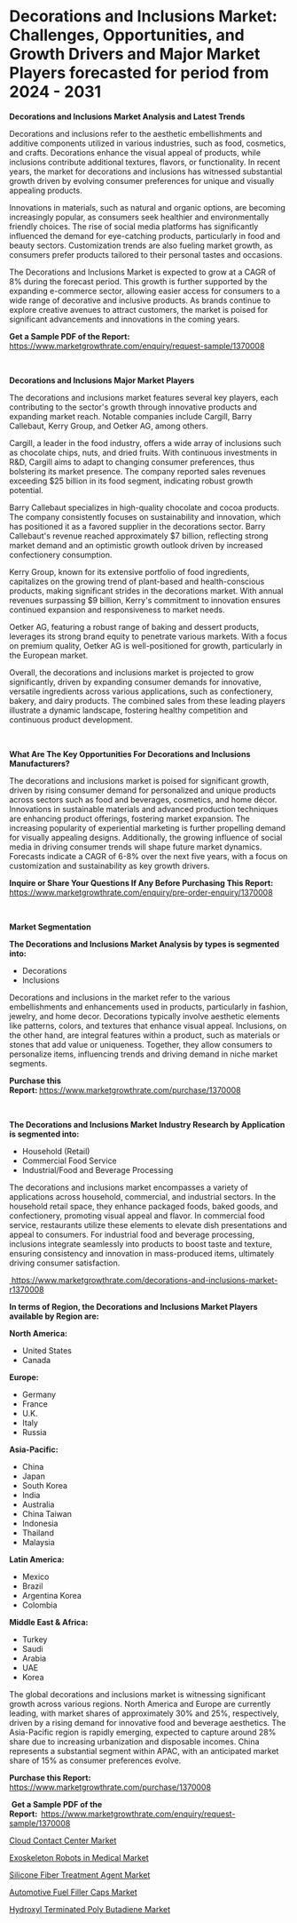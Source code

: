 <p><h1>Decorations and Inclusions Market: Challenges, Opportunities, and Growth Drivers and Major Market Players forecasted for period from 2024 - 2031</h1></p><p><strong>Decorations and Inclusions Market Analysis and Latest Trends</strong></p>
<p><p>Decorations and inclusions refer to the aesthetic embellishments and additive components utilized in various industries, such as food, cosmetics, and crafts. Decorations enhance the visual appeal of products, while inclusions contribute additional textures, flavors, or functionality. In recent years, the market for decorations and inclusions has witnessed substantial growth driven by evolving consumer preferences for unique and visually appealing products. </p><p>Innovations in materials, such as natural and organic options, are becoming increasingly popular, as consumers seek healthier and environmentally friendly choices. The rise of social media platforms has significantly influenced the demand for eye-catching products, particularly in food and beauty sectors. Customization trends are also fueling market growth, as consumers prefer products tailored to their personal tastes and occasions.</p><p>The Decorations and Inclusions Market is expected to grow at a CAGR of 8% during the forecast period. This growth is further supported by the expanding e-commerce sector, allowing easier access for consumers to a wide range of decorative and inclusive products. As brands continue to explore creative avenues to attract customers, the market is poised for significant advancements and innovations in the coming years.</p></p>
<p><strong>Get a Sample PDF of the Report:&nbsp;</strong> <a href="https://www.marketgrowthrate.com/enquiry/request-sample/1370008">https://www.marketgrowthrate.com/enquiry/request-sample/1370008</a></p>
<p>&nbsp;</p>
<p><strong>Decorations and Inclusions Major Market Players</strong></p>
<p><p>The decorations and inclusions market features several key players, each contributing to the sector's growth through innovative products and expanding market reach. Notable companies include Cargill, Barry Callebaut, Kerry Group, and Oetker AG, among others.</p><p>Cargill, a leader in the food industry, offers a wide array of inclusions such as chocolate chips, nuts, and dried fruits. With continuous investments in R&D, Cargill aims to adapt to changing consumer preferences, thus bolstering its market presence. The company reported sales revenues exceeding $25 billion in its food segment, indicating robust growth potential. </p><p>Barry Callebaut specializes in high-quality chocolate and cocoa products. The company consistently focuses on sustainability and innovation, which has positioned it as a favored supplier in the decorations sector. Barry Callebaut's revenue reached approximately $7 billion, reflecting strong market demand and an optimistic growth outlook driven by increased confectionery consumption.</p><p>Kerry Group, known for its extensive portfolio of food ingredients, capitalizes on the growing trend of plant-based and health-conscious products, making significant strides in the decorations market. With annual revenues surpassing $9 billion, Kerry's commitment to innovation ensures continued expansion and responsiveness to market needs.</p><p>Oetker AG, featuring a robust range of baking and dessert products, leverages its strong brand equity to penetrate various markets. With a focus on premium quality, Oetker AG is well-positioned for growth, particularly in the European market.</p><p>Overall, the decorations and inclusions market is projected to grow significantly, driven by expanding consumer demands for innovative, versatile ingredients across various applications, such as confectionery, bakery, and dairy products. The combined sales from these leading players illustrate a dynamic landscape, fostering healthy competition and continuous product development.</p></p>
<p>&nbsp;</p>
<p><strong>What Are The Key Opportunities For Decorations and Inclusions Manufacturers?</strong></p>
<p><p>The decorations and inclusions market is poised for significant growth, driven by rising consumer demand for personalized and unique products across sectors such as food and beverages, cosmetics, and home décor. Innovations in sustainable materials and advanced production techniques are enhancing product offerings, fostering market expansion. The increasing popularity of experiential marketing is further propelling demand for visually appealing designs. Additionally, the growing influence of social media in driving consumer trends will shape future market dynamics. Forecasts indicate a CAGR of 6-8% over the next five years, with a focus on customization and sustainability as key growth drivers.</p></p>
<p><strong>Inquire or Share Your Questions If Any Before Purchasing This Report:</strong> <a href="https://www.marketgrowthrate.com/enquiry/pre-order-enquiry/1370008">https://www.marketgrowthrate.com/enquiry/pre-order-enquiry/1370008</a></p>
<p>&nbsp;</p>
<p><strong>Market Segmentation</strong></p>
<p><strong>The Decorations and Inclusions Market Analysis by types is segmented into:</strong></p>
<p><ul><li>Decorations</li><li>Inclusions</li></ul></p>
<p><p>Decorations and inclusions in the market refer to the various embellishments and enhancements used in products, particularly in fashion, jewelry, and home decor. Decorations typically involve aesthetic elements like patterns, colors, and textures that enhance visual appeal. Inclusions, on the other hand, are integral features within a product, such as materials or stones that add value or uniqueness. Together, they allow consumers to personalize items, influencing trends and driving demand in niche market segments.</p></p>
<p><strong>Purchase this Report:&nbsp;</strong><a href="https://www.marketgrowthrate.com/purchase/1370008">https://www.marketgrowthrate.com/purchase/1370008</a></p>
<p>&nbsp;</p>
<p><strong>The Decorations and Inclusions Market Industry Research by Application is segmented into:</strong></p>
<p><ul><li>Household (Retail)</li><li>Commercial Food Service</li><li>Industrial/Food and Beverage Processing</li></ul></p>
<p><p>The decorations and inclusions market encompasses a variety of applications across household, commercial, and industrial sectors. In the household retail space, they enhance packaged foods, baked goods, and confectionery, promoting visual appeal and flavor. In commercial food service, restaurants utilize these elements to elevate dish presentations and appeal to consumers. For industrial food and beverage processing, inclusions integrate seamlessly into products to boost taste and texture, ensuring consistency and innovation in mass-produced items, ultimately driving consumer satisfaction.</p></p>
<p><a href="https://www.marketgrowthrate.com/decorations-and-inclusions-market-r1370008">&nbsp;https://www.marketgrowthrate.com/decorations-and-inclusions-market-r1370008</a></p>
<p><strong>In terms of Region, the Decorations and Inclusions Market Players available by Region are:</strong></p>
<p>
    <p> <strong> North America: </strong>
        <ul>
            <li>United States</li>
            <li>Canada</li>
        </ul>
        </p> 
    <p> <strong> Europe: </strong>
        <ul>
            <li>Germany</li>
            <li>France</li>
            <li>U.K.</li>
            <li>Italy</li>
            <li>Russia</li>
        </ul>
        </p> 
    <p> <strong> Asia-Pacific: </strong>
        <ul>
            <li>China</li>
            <li>Japan</li>
            <li>South Korea</li>
            <li>India</li>
            <li>Australia</li>
            <li>China Taiwan</li>
            <li>Indonesia</li>
            <li>Thailand</li>
            <li>Malaysia</li>
        </ul>
        </p> 
    <p> <strong> Latin America: </strong>
        <ul>
            <li>Mexico</li>
            <li>Brazil</li>
            <li>Argentina Korea</li>
            <li>Colombia</li>
        </ul>
        </p> 
    <p> <strong> Middle East & Africa: </strong>
        <ul>
            <li>Turkey</li>
            <li>Saudi</li>
            <li>Arabia</li>
            <li>UAE</li>
            <li>Korea</li>
        </ul>
    </p>
    </p>
<p><p>The global decorations and inclusions market is witnessing significant growth across various regions. North America and Europe are currently leading, with market shares of approximately 30% and 25%, respectively, driven by a rising demand for innovative food and beverage aesthetics. The Asia-Pacific region is rapidly emerging, expected to capture around 28% share due to increasing urbanization and disposable incomes. China represents a substantial segment within APAC, with an anticipated market share of 15% as consumer preferences evolve.</p></p>
<p><strong>Purchase this Report: </strong><a href="https://www.marketgrowthrate.com/purchase/1370008">https://www.marketgrowthrate.com/purchase/1370008</a></p>
<p>&nbsp;<strong>Get a Sample PDF of the Report:&nbsp;&nbsp;</strong><a href="https://www.marketgrowthrate.com/enquiry/request-sample/1370008">https://www.marketgrowthrate.com/enquiry/request-sample/1370008</a></p>
<p><strong></strong></p>
<p><p><a href="https://www.linkedin.com/pulse/global-cloud-contact-center-market-analysis-key-trends-future-a2ipf">Cloud Contact Center Market</a></p><p><a href="https://medium.com/@afsanahossain341/exoskeleton-robots-in-medical-market-global-market-insights-and-regional-analysis-2024-2031-83b036141f6a">Exoskeleton Robots in Medical Market</a></p><p><a href="https://issuu.com/reportprime-2/docs/silicone-fiber-treatment-agent-mark_6e565b2f25405f">Silicone Fiber Treatment Agent Market</a></p><p><a href="https://github.com/abbislposival/Market-Research-Report-List-1/blob/main/automotive-fuel-filler-caps-market.md">Automotive Fuel Filler Caps Market</a></p><p><a href="https://issuu.com/reportprime-2/docs/hydroxyl-terminated-poly-butadiene-_1b1d0086a7fd85">Hydroxyl Terminated Poly Butadiene Market</a></p></p>
